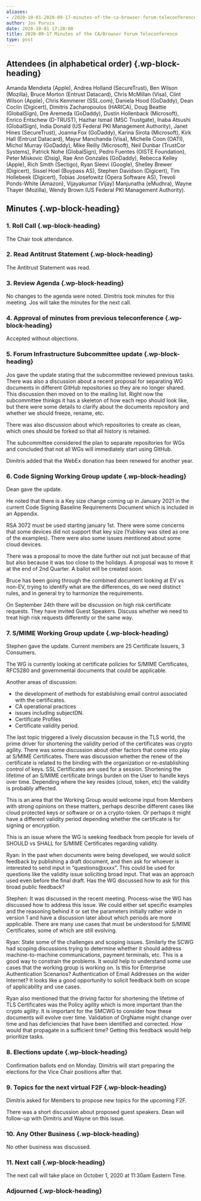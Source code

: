```yaml
---
aliases:
- /2020-10-01-2020-09-17-minutes-of-the-ca-browser-forum-teleconference/
author: Jos Purvis
date: 2020-10-01 17:20:00
title: 2020-09-17 Minutes of the CA/Browser Forum Teleconference
type: post
---
```


## Attendees (in alphabetical order) {.wp-block-heading}

Amanda Mendieta (Apple), Andrea Holland (SecureTrust), Ben Wilson (Mozilla), Bruce Morton (Entrust Datacard), Chris McMillan (Visa), Clint Wilson (Apple), Chris Kemmerer (SSL.com), Daniela Hood (GoDaddy), Dean Coclin (Digicert), Dimitris Zacharopoulos (HARICA), Doug Beattie (GlobalSign), Dre Aremeda (GoDaddy), Dustin Hollenback (Microsoft), Enrico Entschew (D-TRUST), Hazhar Ismail (MSC Trustgate), Inaba Atsushi (GlobalSign), India Donald (US Federal PKI Management Authority), Janet Hines (SecureTrust), Joanna Fox (GoDaddy), Karina Sirota (Microsoft), Kirk Hall (Entrust Datacard), Mayur Manchanda (Visa), Michelle Coon (OATI), Michol Murray (GoDaddy), Mike Reilly (Microsoft), Neil Dunbar (TrustCor Systems), Patrick Nohe (GlobalSign), Pedro Fuentes (OISTE Foundation), Peter Miskovic (Disig), Rae Ann Gonzales (GoDaddy), Rebecca Kelley (Apple), Rich Smith (Sectigo), Ryan Sleevi (Google), Shelley Brewer (Digicert), Sissel Hoel (Buypass AS), Stephen Davidson (Digicert), Tim Hollebeek (Digicert), Tobias Josefowitz (Opera Software AS), Trevoli Ponds-White (Amazon), Vijayakumar (Vijay) Manjunatha (eMudhra), Wayne Thayer (Mozilla), Wendy Brown (US Federal PKI Management Authority).

## Minutes {.wp-block-heading}

### 1. Roll Call {.wp-block-heading}

The Chair took attendance.

### 2. Read Antitrust Statement {.wp-block-heading}

The Antitrust Statement was read.

### 3. Review Agenda {.wp-block-heading}

No changes to the agenda were noted. Dimitris took minutes for this meeting. Jos will take the minutes for the next call.

### 4. Approval of minutes from previous teleconference {.wp-block-heading}

Accepted without objections.

### 5. Forum Infrastructure Subcommittee update {.wp-block-heading}

Jos gave the update stating that the subcommittee reviewed previous tasks. There was also a discussion about a recent proposal for separating WG documents in different GitHub repositories so they are no longer shared. This discussion then moved on to the mailing list. Right now the subcommittee thinkgs it has a skeleton of how each repo should look like, but there were some details to clarify about the documents repository and whether we should freeze, rename, etc.

There was also discussion about which repositories to create as clean, which ones should be forked so that all history is retained.

The subcommittee considered the plan to separate repositories for WGs and concluded that not all WGs will immediately start using GitHub.

Dimitris added that the WebEx donation has been renewed for another year.

### 6. Code Signing Working Group update {.wp-block-heading}

Dean gave the update.

He noted that there is a Key size change coming up in January 2021 in the current Code Signing Baseline Requirements Document which is included in an Appendix.

RSA 3072 must be used starting january 1st. There were some concerns that some devices did not support that key size (Yubikey was sited as one of the examples). There were also some issues mentioned about some cloud devices.

There was a proposal to move the date further out not just because of that but also because it was too close to the holidays. A proposal was to move it at the end of 2nd Quarter. A ballot will be created soon.

Bruce has been going through the combined document looking at EV vs non-EV, trying to identify what are the differences, do we need distinct rules, and in general try to harmonize the requirements.

On September 24th there will be discussion on high risk certificate requests. They have invited Guest Speakers. Discuss whether we need to treat high risk requests differently or the same way.

### 7. S/MIME Working Group update {.wp-block-heading}

Stephen gave the update. Current members are 25 Certificate Issuers, 3 Consumers.

The WG is currently looking at certificate policies for S/MIME Certificates, RFC5280 and governmental documents that could be applicable.

Another areas of discussion:

- the development of methods for establishing email control associated with the certificates.
- CA operational practices
- issues including subjectDN.
- Certificate Profiles
- Certificate validity period.

The last topic triggered a lively discussion because in the TLS world, the prime driver for shortening the validity period of the certificates was crypto agility. There was some discussion about other factors that come into play at S/MIME Certificates. There was discussion whether the renew of the certificate is related to the binding with the organization or re-establishing control of keys. SSL Certificates are used for a session. Shortening the lifetime of an S/MIME certificate brings burden on the User to handle keys over time. Depending where the key resides (cloud, token, etc) the validity is probably affected.

This is an area that the Working Group would welcome input from Members with strong opinions on these matters, perhaps describe different cases like cloud protected keys or software or on a crypto-token. Or perhaps it might have a different validity period depending whether the certificate is for signing or encryption.

This is an issue where the WG is seeking feedback from people for levels of SHOULD vs SHALL for S/MIME Certificates regarding validity.

Ryan: In the past when documents were being developed, we would solicit feedback by publishing a draft document, and then ask for whoever is interested to send input in “questions@xxxx”. This could be used for questions like the validity issue soliciting broad input. That was an approach used even before the final draft. Has the WG discussed how to ask for this broad public feedback?

Stephen: It was discussed in the recent meeting. Process-wise the WG has discussed how to address this issue. We could either set specific examples and the reasoning behind it or set the parameters initially rather wide in version 1 and have a discussion later about which periods are more applicable. There are many use cases that must be understood for S/MIME Certificates, some of which are still evolving.

Ryan: State some of the challenges and scoping issues. Similarly the SCWG had scoping discussions trying to determine whether it should address machine-to-machine communications, payment terminals, etc. This is a good way to constrain the problems. It would help to understand some use cases that the working group is working on. Is this for Enterprise Authentication Scenarios? Authentication of Email Addresses on the wider Internet? It looks like a good opportunity to solicit feedback both on scope of applicability and use cases.

Ryan also mentioned that the driving factor for shortening the lifetime of TLS Certificates was the Policy agility which is more important than the crypto agility. It is important for the SMCWG to consider how these documents will evolve over time. Validation of OrgName might change over time and has deficiencies that have been identified and corrected. How would that propagate in a sufficient time? Getting this feedback would help prioritize tasks.

### 8. Elections update {.wp-block-heading}

Confirmation ballots end on Monday. Dimitris will start preparing the elections for the Vice Chair positions after that.

### 9. Topics for the next virtual F2F {.wp-block-heading}

Dimitris asked for Members to propose new topics for the upcoming F2F.

There was a short discussion about proposed guest speakers. Dean will follow-up with Dimitris and Wayne on this issue.

### 10. Any Other Business {.wp-block-heading}

No other business was discussed.

### 11. Next call {.wp-block-heading}

The next call will take place on October 1, 2020 at 11:30am Eastern Time.

### Adjourned {.wp-block-heading}